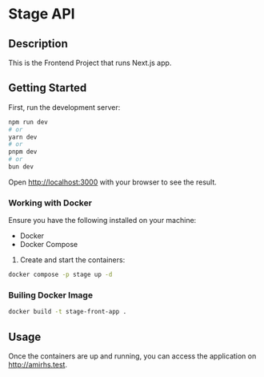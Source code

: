 # Stage API

## Description

This is the Frontend Project that runs Next.js app.

## Getting Started

First, run the development server:

```bash
npm run dev
# or
yarn dev
# or
pnpm dev
# or
bun dev
```

Open [http://localhost:3000](http://localhost:3000) with your browser to see the result.


### Working with Docker

Ensure you have the following installed on your machine:

- Docker
- Docker Compose
1. Create and start the containers:

```sh
docker compose -p stage up -d
```

### Builing Docker Image

```sh
docker build -t stage-front-app .
```

## Usage

Once the containers are up and running, you can access the application on http://amirhs.test.
